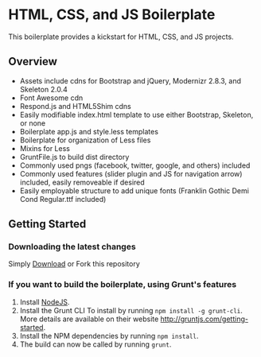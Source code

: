 # HTML, CSS, and JS Boilerplate

This boilerplate provides a kickstart for HTML, CSS, and JS projects.

## Overview

* Assets include cdns for Bootstrap and jQuery, Modernizr 2.8.3, and Skeleton 2.0.4
* Font Awesome cdn
* Respond.js and HTML5Shim cdns
* Easily modifiable index.html template to use either Bootstrap, Skeleton, or none
* Boilerplate app.js and style.less templates
* Boilerplate for organization of Less files
* Mixins for Less
* GruntFile.js to build dist directory
* Commonly used pngs (facebook, twitter, google, and others) included
* Commonly used features (slider plugin and JS for navigation arrow) included, easily removeable if desired
* Easily employable structure to add unique fonts (Franklin Gothic Demi Cond Regular.ttf included)

## Getting Started

### Downloading the latest changes

 Simply [Download](https://github.com/prose100/boilerplate/zipball/master) or Fork this repository

### If you want to build the boilerplate, using Grunt's features
 1. Install [NodeJS](http://nodejs.org).
 2. Install the Grunt CLI To install by running `npm install -g grunt-cli`. More details are available on their website http://gruntjs.com/getting-started.
 3. Install the NPM dependencies by running `npm install`.
 4. The build can now be called by running `grunt`.